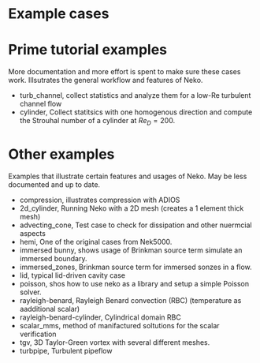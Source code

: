 # Example cases 

# Prime tutorial examples
More documentation and more effort is spent to make sure these cases work. Illsutrates the general workflow and features of Neko.
- turb_channel, collect statistics and analyze them for a low-Re turbulent channel flow
- cylinder, Collect statitsics with one homogenous direction and compute the Strouhal number of a cylinder at $Re_D=200$.

# Other examples
Examples that illustrate certain features and usages of Neko. May be less documented and up to date.
- compression, illustrates compression with ADIOS
- 2d_cylinder, Running Neko with a 2D mesh (creates a 1 element thick mesh)
- advecting_cone, Test case to check for dissipation and other nuermcial aspects
- hemi, One of the original cases from Nek5000.
- immersed bunny, shows usage of Brinkman source term simulate an immersed boundary.
- immersed_zones, Brinkman source term for immersed sonzes in a flow.
- lid, typical lid-driven cavity case
- poisson, shos how to use neko as a library and setup a simple Poisson solver.
- rayleigh-benard, Rayleigh Benard convection (RBC) (temperature as aadditional scalar)
- rayleigh-benard-cylinder, Cylindrical domain RBC 
- scalar_mms, method of manifactured soltutions for the scalar verification
- tgv, 3D Taylor-Green vortex with several different meshes.
- turbpipe, Turbulent pipeflow

